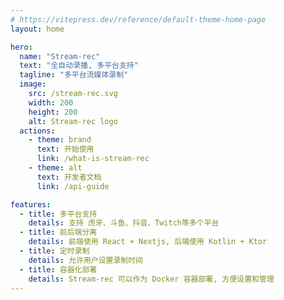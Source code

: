 ```yaml
---
# https://vitepress.dev/reference/default-theme-home-page
layout: home

hero:
  name: "Stream-rec"
  text: "全自动录播, 多平台支持"
  tagline: "多平台流媒体录制"
  image:
    src: /stream-rec.svg
    width: 200
    height: 200
    alt: Stream-rec logo
  actions:
    - theme: brand
      text: 开始使用
      link: /what-is-stream-rec
    - theme: alt
      text: 开发者文档
      link: /api-guide

features:
  - title: 多平台支持
    details: 支持 虎牙、斗鱼、抖音、Twitch等多个平台
  - title: 前后端分离
    details: 前端使用 React + Nextjs, 后端使用 Kotlin + Ktor
  - title: 定时录制
    details: 允许用户设置录制时间
  - title: 容器化部署
    details: Stream-rec 可以作为 Docker 容器部署, 方便设置和管理
---
```

